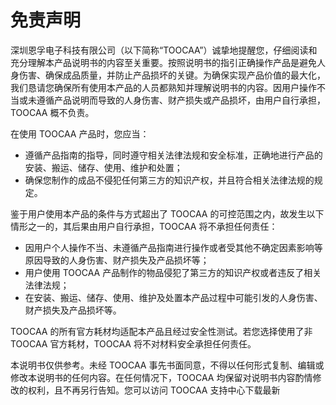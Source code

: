 # 免责声明

深圳恩孚电子科技有限公司（以下简称“TOOCAA”）诚挚地提醒您，仔细阅读和充分理解本产品说明书的内容至关重要。按照说明书的指引正确操作产品是避免人身伤害、确保成品质量，并防止产品损坏的关键。为确保实现产品价值的最大化，我们恳请您确保所有使用本产品的人员都熟知并理解说明书的内容。因用户操作不当或未遵循产品说明而导致的人身伤害、财产损失或产品损坏，由用户自行承担，TOOCAA 概不负责。

在使用 TOOCAA 产品时，您应当：

- 遵循产品指南的指导，同时遵守相关法律法规和安全标准，正确地进行产品的安装、搬运、储存、使用、维护和处置；
- 确保您制作的成品不侵犯任何第三方的知识产权，并且符合相关法律法规的规定。

鉴于用户使用本产品的条件与方式超出了 TOOCAA 的可控范围之内，故发生以下情形之一的，其后果由用户自行承担，TOOCAA 将不承担任何责任：

- 因用户个人操作不当、未遵循产品指南进行操作或者受其他不确定因素影响等原因导致的人身伤害、财产损失及产品损坏等；
- 用户使用 TOOCAA 产品制作的物品侵犯了第三方的知识产权或者违反了相关法律法规；
- 在安装、搬运、储存、使用、维护及处置本产品过程中可能引发的人身伤害、财产损失及产品损坏等。

TOOCAA 的所有官方耗材均适配本产品且经过安全性测试。若您选择使用了非 TOOCAA 官方耗材，TOOCAA 将不对材料安全承担任何责任。

本说明书仅供参考。未经 TOOCAA 事先书面同意，不得以任何形式复制、编辑或修改本说明书的任何内容。在任何情况下，TOOCAA 均保留对说明书内容酌情修改的权利，且不再另行告知。您可以访问 TOOCAA 支持中心下载最新

